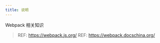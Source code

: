 ```yaml
---
title: 说明
---
```


Webpack 相关知识

> REF: https://webpack.js.org/
> REF: https://webpack.docschina.org/
